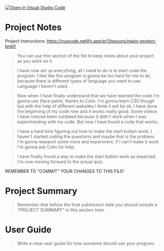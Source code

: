 [![Open in Visual Studio Code](https://classroom.github.com/assets/open-in-vscode-f059dc9a6f8d3a56e377f745f24479a46679e63a5d9fe6f495e02850cd0d8118.svg)](https://classroom.github.com/online_ide?assignment_repo_id=5999857&assignment_repo_type=AssignmentRepo)
# Project Notes

Project Instructions: https://vuxcode.netlify.app/pr1/lessons/major-project-brief/

> You can use this section of the file to keep notes about your project as you work on it.

> I have now set up everything, all i need to do is to start code the program. I feel like this program is gonna be too hard for me to do, because there is different types of language you need to use. Language I haven't used.

> Now when I have finally understand that we have learned the code i'm gonna use (face palm), thanks to Colin. I'm gonna learn CSS though but with the help of different websites I think it will be ok. I have done the beginning of my code now and it works really good. Some videos I have noticed been outdated because it didn't work when I was experimenting with my code. But now I have found a code that works.

> I have a hard time figuring out how to make the start button work. I haven't started coding the questions and maybe that is the problem. I'm gonna research some more and experiment, if I can't make it work I'm gonna ask Colin for help. 

> I have finally found a way to make the start button work as expected. I'm now moving forward to the actual quiz. 

REMEMBER TO "COMMIT" YOUR CHANGES TO THIS FILE!

# Project Summary

> Remember that before the final submission date you should include a "PROJECT SUMMARY" in this section here. 

# User Guide

> Write a clear user guide for how someone should use your program.
